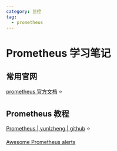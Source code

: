 ```yaml
---
category: 监控
tag:
  - prometheus
---
```


# Prometheus 学习笔记

## 常用官网

[prometheus 官方文档](https://prometheus.io/docs/introduction/overview/) :star:



## Prometheus 教程

[Prometheus | yunlzheng | github](https://yunlzheng.gitbook.io/prometheus-book/) :star:

[Awesome Prometheus alerts](https://awesome-prometheus-alerts.grep.to/)



